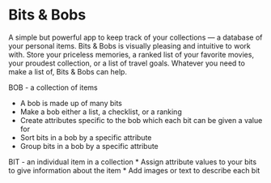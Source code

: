 # Bits & Bobs

A simple but powerful app to keep track of your collections — a database of your personal items. Bits & Bobs is visually pleasing and intuitive to work with. Store your priceless memories, a ranked list of your favorite movies, your proudest collection, or a list of travel goals. Whatever you need to make a list of, Bits & Bobs can help. 

BOB - a collection of items
* A bob is made up of many bits
* Make a bob either a list, a checklist, or a ranking
* Create attributes specific to the bob which each bit can be given a value for
* Sort bits in a bob by a specific attribute
* Group bits in a bob by a specific attribute

BIT - an individual item in a collection
* Assign attribute values to your bits to give information about the item
* Add images or text to describe each bit

